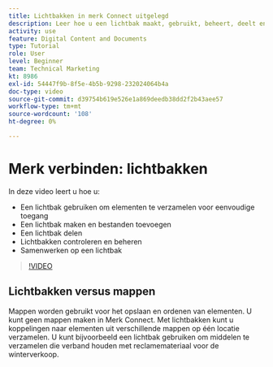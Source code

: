 ```yaml
---
title: Lichtbakken in merk Connect uitgelegd
description: Leer hoe u een lichtbak maakt, gebruikt, beheert, deelt en samenwerkt in Brand Connect van [!UICONTROL Workfront DAM].
activity: use
feature: Digital Content and Documents
type: Tutorial
role: User
level: Beginner
team: Technical Marketing
kt: 8986
exl-id: 54447f9b-8f5e-4b5b-9298-232024064b4a
doc-type: video
source-git-commit: d39754b619e526e1a869deedb38dd2f2b43aee57
workflow-type: tm+mt
source-wordcount: '108'
ht-degree: 0%

---
```


# Merk verbinden: lichtbakken

In deze video leert u hoe u:

* Een lichtbak gebruiken om elementen te verzamelen voor eenvoudige toegang
* Een lichtbak maken en bestanden toevoegen
* Een lichtbak delen
* Lichtbakken controleren en beheren
* Samenwerken op een lichtbak

>[!VIDEO](https://video.tv.adobe.com/v/335248/?quality=12)

## Lichtbakken versus mappen

Mappen worden gebruikt voor het opslaan en ordenen van elementen. U kunt geen mappen maken in Merk Connect. Met lichtbakken kunt u koppelingen naar elementen uit verschillende mappen op één locatie verzamelen. U kunt bijvoorbeeld een lichtbak gebruiken om middelen te verzamelen die verband houden met reclamemateriaal voor de winterverkoop.
